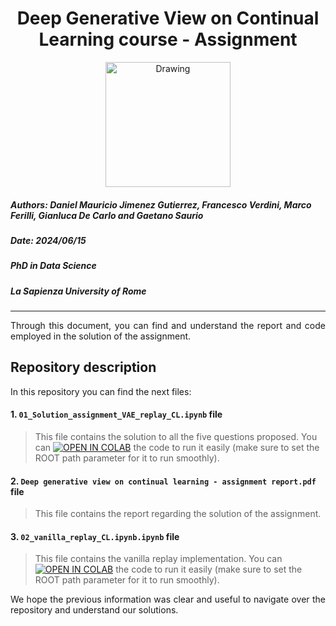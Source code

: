 <h1><center>Deep Generative View on Continual Learning course - Assignment </center></h1> 
<center><img src="https://media.giphy.com/media/8dYmJ6Buo3lYY/giphy.gif?cid=790b76110t66px3724psu022ws1uo1boh9mmzkd7jwx5fsfp&ep=v1_gifs_search&rid=giphy.gif&ct=g" alt="Drawing" style="width: 200px;"/></center>

##### **Authors:** Daniel Mauricio Jimenez Gutierrez, Francesco Verdini, Marco Ferilli, Gianluca De Carlo and Gaetano Saurio
##### **Date:** 2024/06/15
##### **PhD in Data Science**
##### **La Sapienza University of Rome**
_____

<div style="text-align: justify "> Through this document, you can find and understand the report and code employed in the solution of the assignment. 
 </div>

## Repository description

In this repository you can find the next files:



#### 1. `01_Solution_assignment_VAE_replay_CL.ipynb` file

> This file contains the solution to all the five questions proposed. You can [![OPEN IN COLAB](https://colab.research.google.com/assets/colab-badge.svg)](https://colab.research.google.com/github/Sapienza-University-Rome/Deep_generative_view_continual_learn/blob/main/01_Solution_assignment_VAE_replay_CL.ipynb) the code to run it easily (make sure to set the ROOT path parameter for it to run smoothly).

#### 2. `Deep generative view on continual learning - assignment report.pdf` file
> This file contains the report regarding the solution of the assignment.

#### 3. `02_vanilla_replay_CL.ipynb.ipynb` file

> This file contains the vanilla replay implementation. You can [![OPEN IN COLAB](https://colab.research.google.com/assets/colab-badge.svg)](https://colab.research.google.com/github/Sapienza-University-Rome/Deep_generative_view_continual_learn/blob/main/02_vanilla_replay_CL.ipynb) the code to run it easily (make sure to set the ROOT path parameter for it to run smoothly).


<div style="text-align: justify ">We hope the previous information was clear and useful to navigate over the repository and understand our solutions. </div>

